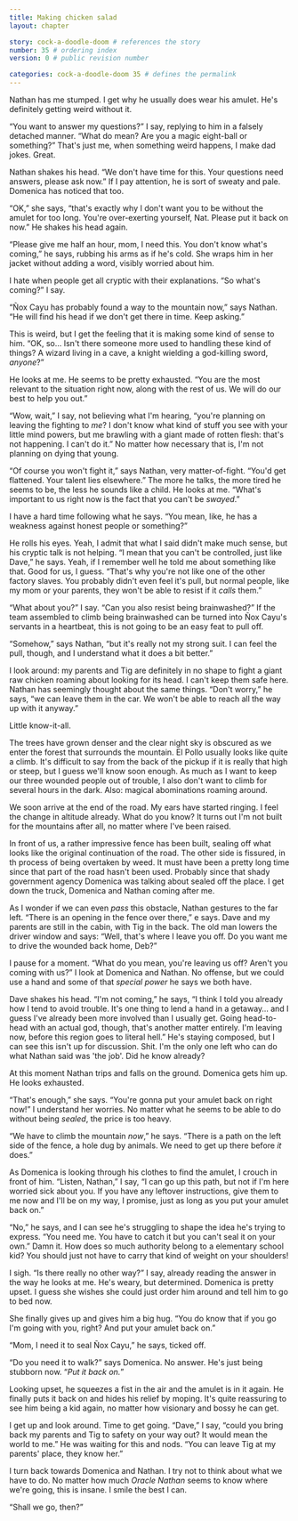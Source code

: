 ```yaml
---
title: Making chicken salad
layout: chapter

story: cock-a-doodle-doom # references the story
number: 35 # ordering index
version: 0 # public revision number

categories: cock-a-doodle-doom 35 # defines the permalink
---
```

Nathan has me stumped. I get why he usually does wear his amulet. He's definitely getting weird without it.

“You want to answer my questions?” I say, replying to him in a falsely detached manner. “What do mean? Are you a magic eight-ball or something?” That's just me, when something weird happens, I make dad jokes. Great.

Nathan shakes his head. “We don't have time for this. Your questions need answers, please ask now.” If I pay attention, he is sort of sweaty and pale. Domenica has noticed that too.

“OK,” she says, “that's exactly why I don't want you to be without the amulet for too long. You're over-exerting yourself, Nat. Please put it back on now.” He shakes his head again.

“Please give me half an hour, mom, I need this. You don't know what's coming,” he says, rubbing his arms as if he's cold. She wraps him in her jacket without adding a word, visibly worried about him.

I hate when people get all cryptic with their explanations. “So what's coming?” I say.

“Ñox Cayu has probably found a way to the mountain now,” says Nathan. “He will find his head if we don't get there in time. Keep asking.”

This is weird, but I get the feeling that it is making some kind of sense to him. “OK, so… Isn't there someone more used to handling these kind of things? A wizard living in a cave, a knight wielding a god-killing sword, *anyone*?”

He looks at me. He seems to be pretty exhausted. “You are the most relevant to the situation right now, along with the rest of us. We will do our best to help you out.”

“Wow, wait,” I say, not believing what I'm hearing, “you're planning on leaving the fighting to *me*? I don't know what kind of stuff you see with your little mind powers, but me brawling with a giant made of rotten flesh: that's not happening. I can't do it.” No matter how necessary that is, I'm not planning on dying that young.

“Of course you won't fight it,” says Nathan, very matter-of-fight. “You'd get flattened. Your talent lies elsewhere.” The more he talks, the more tired he seems to be, the less he sounds like a child. He looks at me. “What's important to us right now is the fact that you can't be *swayed*.”

I have a hard time following what he says. “You mean, like, he has a weakness against honest people or something?”

He rolls his eyes. Yeah, I admit that what I said didn't make much sense, but his cryptic talk is not helping. “I mean that you can't be controlled, just like Dave,” he says. Yeah, if I remember well he told me about something like that. Good for us, I guess. “That's why you're not like one of the other factory slaves. You probably didn't even feel it's pull, but normal people, like my mom or your parents, they won't be able to resist if it *calls* them.”

“What about you?” I say. “Can you also resist being brainwashed?” If the team assembled to climb being brainwashed can be turned into Ñox Cayu's servants in a heartbeat, this is not going to be an easy feat to pull off.

“Somehow,” says Nathan, “but it's really not my strong suit. I can feel the pull, though, and I understand what it does a bit better.”

I look around: my parents and Tig are definitely in no shape to fight a giant raw chicken roaming about looking for its head. I can't keep them safe here. Nathan has seemingly thought about the same things. “Don't worry,” he says, “we can leave them in the car. We won't be able to reach all the way up with it anyway.”

Little know-it-all.

The trees have grown denser and the clear night sky is obscured as we enter the forest that surrounds the mountain. El Pollo usually looks like quite a climb. It's difficult to say from the back of the pickup if it is really that high or steep, but I guess we'll know soon enough. As much as I want to keep our three wounded people out of trouble, I also don't want to climb for several hours in the dark. Also: magical abominations roaming around.

We soon arrive at the end of the road. My ears have started ringing. I feel the change in altitude already. What do you know? It turns out I'm not built for the mountains after all, no matter where I've been raised.

In front of us, a rather impressive fence has been built, sealing off what looks like the original continuation of the road. The other side is fissured, in th process of being overtaken by weed. It must have been a pretty long time since that part of the road hasn't been used. Probably since that shady government agency Domenica was talking about sealed off the place. I get down the truck, Domenica and Nathan coming after me.

As I wonder if we can even *pass* this obstacle, Nathan gestures to the far left. “There is an opening in the fence over there,” e says. Dave and my parents are still in the cabin, with Tig in the back. The old man lowers the driver window and says: “Well, that's where I leave you off. Do you want me to drive the wounded back home, Deb?”

I pause for a moment. “What do you mean, you're leaving us off? Aren't you coming with us?” I look at Domenica and Nathan. No offense, but we could use a hand and some of that *special power* he says we both have.

Dave shakes his head. “I'm not coming,” he says, “I think I told you already how I tend to avoid trouble. It's one thing to lend a hand in a getaway… and I guess I've already been more involved than I usually get. Going head-to-head with an actual god, though, that's another matter entirely. I'm leaving now, before this region goes to literal hell.” He's staying composed, but I can see this isn't up for discussion. Shit. I'm the only one left who can do what Nathan said was 'the job'. Did he know already?

At this moment Nathan trips and falls on the ground. Domenica gets him up. He looks exhausted.

“That's enough,” she says. “You're gonna put your amulet back on right now!” I understand her worries. No matter what he seems to be able to do without being *sealed*, the price is too heavy.

“We have to climb the mountain *now*,” he says. “There is a path on the left side of the fence, a hole dug by animals. We need to get up there before *it* does.”

As Domenica is looking through his clothes to find the amulet, I crouch in front of him. “Listen, Nathan,” I say, “I can go up this path, but not if I'm here worried sick about you. If you have any leftover instructions, give them to me now and I'll be on my way, I promise, just as long as you put your amulet back on.”

“No,” he says, and I can see he's struggling to shape the idea he's trying to express. “You need me. You have to catch it but you can't seal it on your own.” Damn it. How does so much authority belong to a elementary school kid? You should just not have to carry that kind of weight on your shoulders!

I sigh. “Is there really no other way?” I say, already reading the answer in the way he looks at me. He's weary, but determined. Domenica is pretty upset. I guess she wishes she could just order him around and tell him to go to bed now.

She finally gives up and gives him a big hug. “You do know that if you go I'm going with you, right? And put your amulet back on.”

“Mom, I need it to seal Ñox Cayu,” he says, ticked off.

“Do you need it to walk?” says Domenica. No answer. He's just being stubborn now. “*Put it back on.*”

Looking upset, he squeezes a fist in the air and the amulet is in it again. He finally puts it back on and hides his relief by moping. It's quite reassuring to see him being a kid again, no matter how visionary and bossy he can get.

I get up and look around. Time to get going. “Dave,” I say, “could you bring back my parents and Tig to safety on your way out? It would mean the world to me.” He was waiting for this and nods. “You can leave Tig at my parents' place, they know her.”

I turn back towards Domenica and Nathan. I try not to think about what we have to do. No matter how much *Oracle Nathan* seems to know where we're going, this is insane. I smile the best I can.

“Shall we go, then?”
